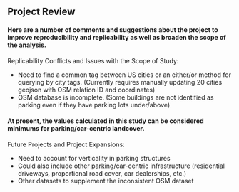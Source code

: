 ## Project Review

#### Here are a number of comments and suggestions about the project to improve reproducibility and replicability as well as broaden the scope of the analysis.

Replicability Conflicts and Issues with the Scope of Study:

* Need to find a common tag between US cities or an either/or method for querying by city tags. (Currently requires manually updating 20 cities geojson with OSM relation ID and coordinates)
* OSM database is incomplete. (Some buildings are not identified as parking even if they have parking lots under/above)

#### At present, the values calculated in this study can be considered minimums for parking/car-centric landcover.

Future Projects and Project Expansions:

* Need to account for verticality in parking structures
* Could also include other parking/car-centric infrastructure (residential driveways, proportional road cover, car dealerships, etc.)
* Other datasets to supplement the inconsistent OSM dataset